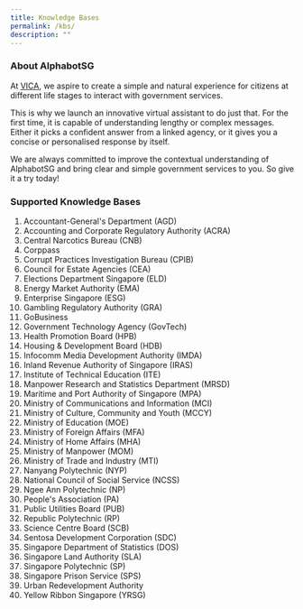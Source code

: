 ```yaml
---
title: Knowledge Bases
permalink: /kbs/
description: ""
---
```

### About AlphabotSG

At [VICA](https://www.tech.gov.sg/products-and-services/vica/), we aspire to create a simple and natural experience for citizens at different life stages to interact with government services.

This is why we launch an innovative virtual assistant to do just that. For the first time, it is capable of understanding lengthy or complex messages. Either it picks a confident answer from a linked agency, or it gives you a concise or personalised response by itself.

We are always committed to improve the contextual understanding of AlphabotSG and bring clear and simple government services to you. So give it a try today!

### Supported Knowledge Bases

<ol>
	<li>Accountant-General's Department (AGD)</li>
	<li>Accounting and Corporate Regulatory Authority (ACRA)</li>
	<li>Central Narcotics Bureau (CNB)</li>
	<li>Corppass</li>
	<li>Corrupt Practices Investigation Bureau (CPIB)</li>
	<li>Council for Estate Agencies (CEA)</li>
	<li>Elections Department Singapore (ELD)</li>
	<li>Energy Market Authority (EMA)</li>
	<li>Enterprise Singapore (ESG)</li>
	<li>Gambling Regulatory Authority (GRA)</li>
	<li>GoBusiness</li>
	<li>Government Technology Agency (GovTech)</li>
	<li>Health Promotion Board (HPB)</li>
	<li>Housing & Development Board (HDB)</li>
	<li>Infocomm Media Development Authority (IMDA)</li>
	<li>Inland Revenue Authority of Singapore (IRAS)</li>
	<li>Institute of Technical Education (ITE)</li>
	<li>Manpower Research and Statistics Department (MRSD)</li>
	<li>Maritime and Port Authority of Singapore (MPA)</li>
	<li>Ministry of Communications and Information (MCI)</li>
	<li>Ministry of Culture, Community and Youth (MCCY)</li>
	<li>Ministry of Education (MOE)</li>
	<li>Ministry of Foreign Affairs (MFA)</li>
	<li>Ministry of Home Affairs (MHA)</li>
	<li>Ministry of Manpower (MOM)</li>
	<li>Ministry of Trade and Industry (MTI)</li>
	<li>Nanyang Polytechnic (NYP)</li>
	<li>National Council of Social Service (NCSS)</li>
	<li>Ngee Ann Polytechnic (NP)</li>
	<li>People's Association (PA)</li>
	<li>Public Utilities Board (PUB)</li>
	<li>Republic Polytechnic (RP)</li>
	<li>Science Centre Board (SCB)</li>
	<li>Sentosa Development Corporation (SDC)</li>
	<li>Singapore Department of Statistics (DOS)</li>
	<li>Singapore Land Authority (SLA)</li>
	<li>Singapore Polytechnic (SP)</li>
	<li>Singapore Prison Service (SPS)</li>
	<li>Urban Redevelopment Authority</li>
	<li>Yellow Ribbon Singapore (YRSG)</li>
</ol>
